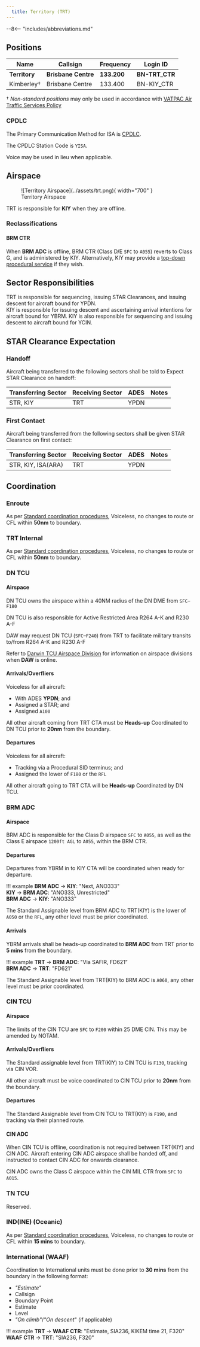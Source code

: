 ```yaml
---
  title: Territory (TRT)
---
```


--8<-- "includes/abbreviations.md"

## Positions
| Name | Callsign | Frequency | Login ID |
| ---- | -------- | --------- | -------- |
| **Territory** | **Brisbane Centre** | **133.200** | **BN-TRT_CTR** |
| Kimberley† | Brisbane Centre | 133.400 | BN-KIY_CTR |

† *Non-standard positions* may only be used in accordance with [VATPAC Air Traffic Services Policy](https://vatpac.org/publications/policies)

### CPDLC

The Primary Communication Method for ISA is [CPDLC](../../controller-skills/cpdlc.md).

The CPDLC Station Code is `YISA`.

Voice may be used in lieu when applicable.

## Airspace

<figure markdown>
![Territory Airspace](../assets/trt.png){ width="700" }
  <figcaption>Territory Airspace</figcaption>
</figure>

TRT is responsible for **KIY** when they are offline.  

### Reclassifications
#### BRM CTR
When **BRM ADC** is offline, BRM CTR (Class D/E `SFC` to `A055`) reverts to Class G, and is administered by KIY. Alternatively, KIY may provide a [top-down procedural service](../../../aerodromes/Broome) if they wish.

## Sector Responsibilities
TRT is responsible for sequencing, issuing STAR Clearances, and issuing descent for aircraft bound for YPDN.  
KIY is responsible for issuing descent and ascertaining arrival intentions for aircraft bound for YBRM.
KIY is also responsible for sequencing and issuing descent to aircraft bound for YCIN.

## STAR Clearance Expectation
### Handoff
Aircraft being transferred to the following sectors shall be told to Expect STAR Clearance on handoff:

| Transferring Sector | Receiving Sector | ADES | Notes |
| ---- | -------- | --------- | --------- |
| STR, KIY | TRT | YPDN | |

### First Contact
Aircraft being transferred from the following sectors shall be given STAR Clearance on first contact:

| Transferring Sector | Receiving Sector | ADES | Notes |
| ---- | -------- | --------- | --------- |
| STR, KIY, ISA(ARA) | TRT | YPDN | |

## Coordination

### Enroute
As per [Standard coordination procedures](../../../controller-skills/coordination/#enr-enr), Voiceless, no changes to route or CFL within **50nm** to boundary.

### TRT Internal
As per [Standard coordination procedures](../../../controller-skills/coordination/#enr-enr), Voiceless, no changes to route or CFL within **50nm** to boundary.

### DN TCU
#### Airspace
DN TCU owns the airspace within a 40NM radius of the DN DME from `SFC`–`F180`  

DN TCU is also responsible for Active Restricted Area R264 A-K and R230 A-F  

DAW may request DN TCU (`SFC`–`F240`) from TRT to facilitate military transits to/from R264 A-K and R230 A-F  

Refer to [Darwin TCU Airspace Division](../../../terminal/darwin/#airspace-division) for information on airspace divisions when **DAW** is online.

#### Arrivals/Overfliers
Voiceless for all aircraft:

- With ADES **YPDN**; and  
- Assigned a STAR; and  
- Assigned `A100`

All other aircraft coming from TRT CTA must be **Heads-up** Coordinated to DN TCU prior to **20nm** from the boundary.

#### Departures
Voiceless for all aircraft:

- Tracking via a Procedural SID terminus; and  
- Assigned the lower of `F180` or the `RFL`

All other aircraft going to TRT CTA will be **Heads-up** Coordinated by DN TCU.

### BRM ADC
#### Airspace
BRM ADC is responsible for the Class D airspace `SFC` to `A055`, as well as the Class E airspace `1200ft AGL` to `A055`, within the BRM CTR.

#### Departures
Departures from YBRM in to KIY CTA will be coordinated when ready for departure.  

!!! example
    <span class="hotline">**BRM ADC** -> **KIY**</span>: "Next, ANO333"  
    <span class="hotline">**KIY** -> **BRM ADC**</span>: "ANO333, Unrestricted"  
    <span class="hotline">**BRM ADC** -> **KIY**</span>: "ANO333"  

The Standard Assignable level from BRM ADC to TRT(KIY) is the lower of `A050` or the `RFL`, any other level must be prior coordinated.

#### Arrivals
YBRM arrivals shall be heads-up coordinated to **BRM ADC** from TRT prior to **5 mins** from the boundary.

!!! example
    <span class="hotline">**TRT** -> **BRM ADC**</span>: "Via SAFIR, FD621”  
    <span class="hotline">**BRM ADC** -> **TRT**</span>: "FD621"  

The Standard Assignable level from TRT(KIY) to BRM ADC is `A060`, any other level must be prior coordinated.

### CIN TCU
#### Airspace
The limits of the CIN TCU are `SFC` to `F200` within 25 DME CIN. This may be amended by NOTAM.

#### Arrivals/Overfliers
The Standard assignable level from TRT(KIY) to CIN TCU is `F130`, tracking via CIN VOR.

All other aircraft must be voice coordinated to CIN TCU prior to **20nm** from the boundary.

#### Departures
The Standard Assignable level from CIN TCU to TRT(KIY) is `F190`, and tracking via their planned route.

#### CIN ADC
When CIN TCU is offline, coordination is not required between TRT(KIY) and CIN ADC. Aircraft entering CIN ADC airspace shall be handed off, and instructed to contact CIN ADC for onwards clearance.

CIN ADC owns the Class C airspace within the CIN MIL CTR from `SFC` to `A015`.

### TN TCU
Reserved.

### IND(INE) (Oceanic)
As per [Standard coordination procedures](../../../controller-skills/coordination/#pacific-units), Voiceless, no changes to route or CFL within **15 mins** to boundary.

### International (WAAF)
Coordination to International units must be done prior to **30 mins** from the boundary in the following format:

- *"Estimate"*
- Callsign
- Boundary Point
- Estimate
- Level
- *"On climb"*/*"On descent*" (if applicable)

!!! example
    <span class="coldline">**TRT** -> **WAAF CTR**</span>: "Estimate, SIA236, KIKEM time 21, F320"  
    <span class="coldline">**WAAF CTR** -> **TRT**</span>: "SIA236, F320"